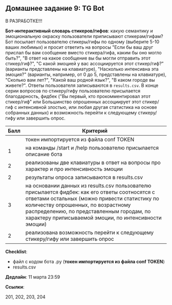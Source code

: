 ## Домашнее задание 9: TG Bot

В РАЗРАБОТКЕ!!!

**Бот-интерактивный словарь стикеров/гифов**: какую семантику и эмоциональную окраску пользователи приписывают стикерам/гифам? Бот посылает пользователю стикеры/гифы по одному (выберите 5-10 ваших любимых) и просит ответить на вопросы "Если бы ваш друг прислал бы вам сообщение вместо стикера/гифа, каким бы оно могло быть?", "В ответ на какое сообщение вы бы могли отправить этот стикер/гиф?", "С какой эмоцией у вас ассоциируется этот стикер/гиф?" (варианты представлены на клавиатуре), "Насколько интенсивна эта эмоция?" (варианты, например, от 0 до 5, представлены на клавиатуре), "Сколько вам лет?", "Какой ваш родной язык?", "В каком городе вы живете?". Ответы пользователя записываются в `results.csv`. В конце серии вопросов по стикеру/гифу пользователю присылается благодарность, фидбек ("Вы первый, кто прокомментировал этот стикер/гиф" или Большинство опрошенных ассоциирует этот стикер/гиф с интенсивной злостью, или любая другая статистика на основе собранных данных) и возможность перейти к следующему стикеру/гифу или завершить опрос.

|Балл|Критерий|
|----|--------|
||токен импортируется из файла conf TOKEN|
|1|на команды /start и /help пользователю присылается описание бота|
|2|реализованы две клавиатуры в ответ на вопросы про характер и про интенсивность эмоции|
|2|результаты опроса записываются в results.csv|
|3|на основании данных из results.csv пользователю присылается фидбек: как его ответы соотносятся с ответами остальных (можно привести статистику по количеству опрошенных, по возрастному распределению, по представленным городам, по характеру приписываемой эмоции, по интенсивности эмоции)|
|2|реализована возможность перейти к следующему стикеру/гифу или завершить опрос|

**Checklist**:
- файл с кодом бота .py (**токен импортируется из файла conf TOKEN**)
- results.csv

**Дедлайн**: 
11 марта 23:59

**Ссылки**:

201, 202, 203, 204
